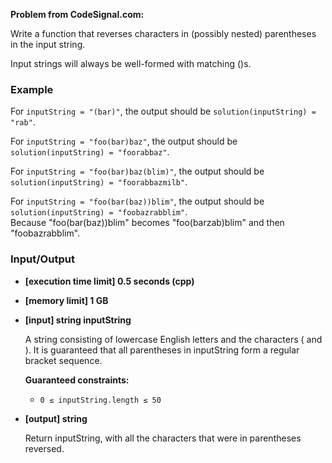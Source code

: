 **Problem from CodeSignal.com:**


Write a function that reverses characters in (possibly nested) parentheses in the input string.

Input strings will always be well-formed with matching ()s.

### Example

For `inputString = "(bar)"`, the output should be `solution(inputString) = "rab"`.

For `inputString = "foo(bar)baz"`, the output should be `solution(inputString) = "foorabbaz"`.

For `inputString = "foo(bar)baz(blim)"`, the output should be `solution(inputString) = "foorabbazmilb"`.

For `inputString = "foo(bar(baz))blim"`, the output should be `solution(inputString) = "foobazrabblim"`.  
Because "foo(bar(baz))blim" becomes "foo(barzab)blim" and then "foobazrabblim".

### Input/Output

- **[execution time limit] 0.5 seconds (cpp)**
- **[memory limit] 1 GB**
- **[input] string inputString**

    A string consisting of lowercase English letters and the characters ( and ). It is guaranteed that all parentheses in inputString form a regular bracket sequence.

    **Guaranteed constraints:**
    - `0 ≤ inputString.length ≤ 50`

- **[output] string**

    Return inputString, with all the characters that were in parentheses reversed.

